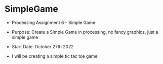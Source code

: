 # SimpleGame

  - Processing Assignment 6 - Simple Game

  - Purpose: Create a Simple Game in processing, no fancy graphics, just a simple game

  - Start Date: October 27th 2022

  - I will be creating a simple tic tac toe game
